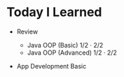 # Today I Learned

- Review
  - Java OOP (Basic) 1/2 · 2/2
  - Java OOP (Advanced) 1/2 · 2/2

- App Development Basic
